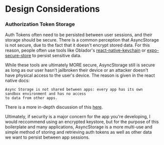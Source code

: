 # Design Considerations

### Authorization Token Storage
Auth Tokens often need to be persisted between user sessions, and their storage should be secure. 
There is a common perception that AsyncStorage is not secure, due to the fact that it doesn't encrypt stored data. 
For this reason, people often use tools like Oblador's [react-native-keychain](https://github.com/oblador/react-native-keychain)
or [expo-secure-store](https://github.com/expo/expo/tree/master/packages/expo-secure-store#installation-in-bare-react-native-projects)
to persist sensitive data.

While these tools are ultimately MORE secure, AsyncStorage still is secure as long as our user hasn't
jailbroken their device or an attacker doesn't have physical access to the user's device. The reason is
given in the react native docs:
```
Async Storage is not shared between apps: every app has its own sandbox environment and has no access
to data from other apps.
```
There is a more in-depth discussion of this [here](https://stackoverflow.com/a/39112472/8594291).

Ultimately, if security is a major concern for the app you're developing, I would reccommend using an encrypted
keystore, but for the purpose of this boilerplate and many applications, AsyncStorage is a more multi-use and simple
method of storing and retrieving auth tokens as well as other data we want to persist between app sessions.